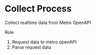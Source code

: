 # Collect Process
Collect realtime data from Metro OpenAPI

Role
1. Request data to metro openAPI
2. Parse request data

